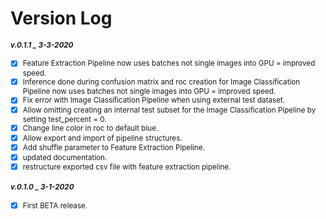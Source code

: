 # Version Log

<small>


#### *v.0.1.1 _ 3-3-2020*
- [x] Feature Extraction Pipeline now uses batches not single images into GPU = improved speed.
- [x] Inference done during confusion matrix and roc creation for Image Classification Pipeline now uses batches not single images into GPU = improved speed.
- [x] Fix error with Image Classification Pipeline when using external test dataset.
- [x] Allow omitting creating an internal test subset for the Image Classification Pipeline by setting test_percent = 0.
- [x] Change line color in roc to default blue.
- [x] Allow export and import of pipeline structures.
- [x] Add shuffle parameter to Feature Extraction Pipeline.
- [x] updated documentation.
- [x] restructure exported csv file with feature extraction pipeline.

#### *v.0.1.0 _ 3-1-2020*
- [x] First BETA release.

</small>
